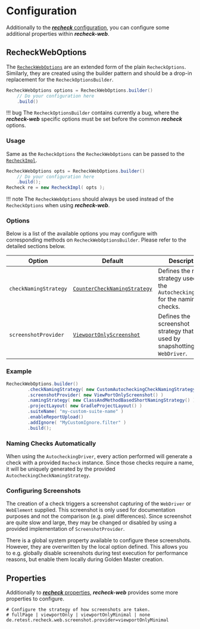 # Configuration

Additionally to the [***recheck*** configuration](../../recheck/usage/configuration.md), you can configure some additional properties within ***recheck-web***.

## RecheckWebOptions

The [`RecheckWebOptions`](https://github.com/retest/recheck-web/blob/master/src/main/java/de/retest/web/RecheckWebOptions.java) are an extended form of the plain `RecheckOptions`. Similarly, they are created using the builder pattern and should be a drop-in replacement for the `RecheckOptionsBuilder`.

```java
RecheckWebOptions options = RecheckWebOptions.builder()
    // Do your configuration here
    .build()
```

!!! bug
    The `RecheckOptionsBuilder` contains currently a bug, where the ***recheck-web*** specific options must be set before the common ***recheck*** options.

### Usage

Same as the `RecheckOptions` the `RecheckWebOptions` can be passed to the [`RecheckImpl`](https://github.com/retest/recheck/blob/master/src/main/java/de/retest/recheck/RecheckImpl.java).

```java
RecheckWebOptions opts = RecheckWebOptions.builder()
    // Do your configuration here
    .build();
Recheck re = new RecheckImpl( opts );
```

!!! note
    The `RecheckWebOptions` should always be used instead of the `RecheckOptions` when using ***recheck-web***.

### Options

Below is a list of the available options you may configure with corresponding methods on `RecheckWebOptionsBuilder`. Please refer to the detailed sections below.

| Option                | Default                                                                                                                                                | Description                                                                             |
| --------------------- | ------------------------------------------------------------------------------------------------------------------------------------------------------ | --------------------------------------------------------------------------------------- |
| `checkNamingStrategy` | [`CounterCheckNamingStrategy`](https://github.com/retest/recheck-web/blob/master/src/main/java/de/retest/web/selenium/CounterCheckNamingStrategy.java) | Defines the naming strategy used by the `AutocheckingDriver` for the naming the checks. |
| `screenshotProvider`  | [`ViewportOnlyScreenshot`](https://github.com/retest/recheck-web/blob/master/src/main/java/de/retest/web/screenshot/ViewportOnlyScreenshot.java)       | Defines the screenshot strategy that is used by snapshotting the `WebDriver`.           |

### Example

```java
RecheckWebOptions.builder()
        .checkNamingStrategy( new CustomAutocheckingCheckNamingStrategy() )
        .screenshotProvider( new ViewPortOnlyScreenshot() )
        .namingStrategy( new ClassAndMethodBasedShortNamingStrategy() )
        .projectLayout( new GradleProjectLayout() )
        .suiteName( "my-custom-suite-name" )
        .enableReportUpload()
        .addIgnore( "MyCustomIgnore.filter" )
        .build();
```

### Naming Checks Automatically

When using the `AutocheckingDriver`, every action performed will generate a check with a provided `Recheck` instance. Since those checks require a name, it will be uniquely generated by the provided `AutocheckingCheckNamingStrategy`.

### Configuring Screenshots

The creation of a check triggers a screenshot capturing of the `WebDriver` or `WebElement` supplied. This screenshot is only used for documentation purposes and not the comparison (e.g. pixel differences). Since screenshot are quite slow and large, they may be changed or disabled by using a provided implementation of `ScreenshotProvider`.

There is a global system property available to configure these screenshots. However, they are overwritten by the local option defined. This allows you to e.g. globally disable screenshots during test execution for performance reasons, but enable them locally during Golden Master creation.

## Properties

Additionally to [***recheck*** properties](../../recheck/usage/configuration.md), ***recheck-web*** provides some more properties to configure.

```properties
# Configure the strategy of how screenshots are taken.
# fullPage | viewportOnly | viewportOnlyMinimal | none
de.retest.recheck.web.screenshot.provider=viewportOnlyMinimal
```
